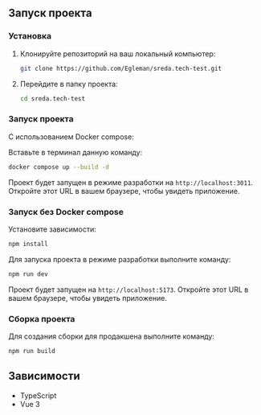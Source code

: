 ## Запуск проекта

### Установка

1. Клонируйте репозиторий на ваш локальный компьютер:

   ```sh
   git clone https://github.com/Egleman/sreda.tech-test.git
   ```

2. Перейдите в папку проекта:

   ```sh
   cd sreda.tech-test
   ```

### Запуск проекта

С использованием Docker compose:

Вставьте в терминал данную команду:
   ```sh
   docker compose up --build -d
   ```

Проект будет запущен в режиме разработки на `http://localhost:3011`. Откройте этот URL в вашем браузере, чтобы увидеть приложение.


### Запуск без Docker compose

Установите зависимости:

   ```sh
   npm install
   ```
Для запуска проекта в режиме разработки выполните команду:

```sh
npm run dev
```

Проект будет запущен на `http://localhost:5173`. Откройте этот URL в вашем браузере, чтобы увидеть приложение.

### Сборка проекта

Для создания сборки для продакшена выполните команду:

```sh
npm run build
```

## Зависимости

- TypeScript
- Vue 3